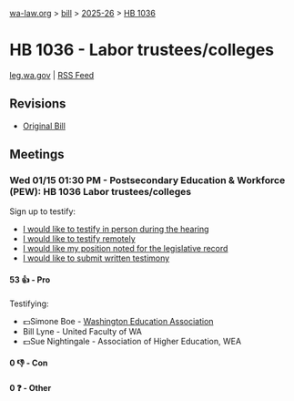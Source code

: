 [wa-law.org](/) > [bill](/bill/) > [2025-26](/bill/2025-26/) > [HB 1036](/bill/2025-26/hb/1036/)

# HB 1036 - Labor trustees/colleges
[leg.wa.gov](https://app.leg.wa.gov/billsummary?BillNumber=1036&Year=2025&Initiative=false) | [RSS Feed](./rss.xml)

## Revisions
* [Original Bill](1/)

## Meetings
### Wed 01/15 01:30 PM - Postsecondary Education & Workforce (PEW): HB 1036 Labor trustees/colleges
Sign up to testify:
* [I would like to testify in person during the hearing](https://app.leg.wa.gov/csi/Testifier/Add?chamber=House&mId=32385&aId=161131&caId=24678&tId=1)
* [I would like to testify remotely](https://app.leg.wa.gov/csi/Testifier/Add?chamber=House&mId=32385&aId=161131&caId=24678&tId=2)
* [I would like my position noted for the legislative record](https://app.leg.wa.gov/csi/Testifier/Add?chamber=House&mId=32385&aId=161131&caId=24678&tId=3)
* [I would like to submit written testimony](https://app.leg.wa.gov/csi/Testifier/Add?chamber=House&mId=32385&aId=161131&caId=24678&tId=4)

#### 53 👍 - Pro
Testifying:
* 💵Simone Boe - [Washington Education Association](/org/washington_education_association/)
* Bill Lyne - United Faculty of WA
* 💵Sue Nightingale - Association of Higher Education, WEA

#### 0 👎 - Con

#### 0 ❓ - Other
